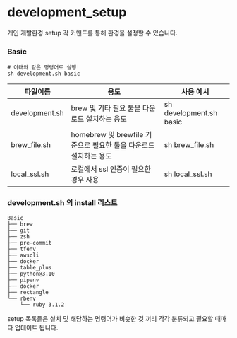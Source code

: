 # development_setup

개인 개발환경 setup
각 커맨드를 통해 환경을 설정할 수 있습니다.

### Basic
```
# 아래와 같은 명령어로 실행
sh development.sh basic
```

| 파일이름 | 용도  | 사용 예시 |
|---|---|---|
| development.sh  | brew 및 기타 필요 툴을 다운로드 설치하는 용도  | sh development.sh basic|
| brew_file.sh  | homebrew 및 brewfile 기준으로 필요한 툴을 다운로드 설치하는 용도  | sh brew_file.sh |
| local_ssl.sh  | 로컬에서 ssl 인증이 필요한 경우 사용  | sh local_ssl.sh |

### development.sh 의 install 리스트

```
Basic
├── brew
├── git
├── zsh
├── pre-commit
├── tfenv
├── awscli
├── docker
├── table_plus
├── python@3.10
├── pipenv
├── docker
├── rectangle
└── rbenv
    └── ruby 3.1.2

```

setup 목록들은 설치 및 해당하는 명령어가 비슷한 것 끼리 각각 분류되고 필요할 때마다 업데이트 됩니다.
